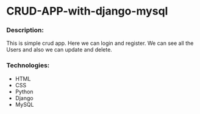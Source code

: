 # CRUD-APP-with-django-mysql

### Description:
This is simple crud app. Here we can login and register. We can see all the Users and also we can update and delete.

### Technologies:
- HTML
- CSS
- Python
- Django
- MySQL
